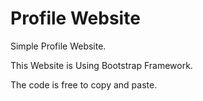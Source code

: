# Profile Website

Simple Profile Website.

This Website is Using Bootstrap Framework.

The code is free to copy and paste.
